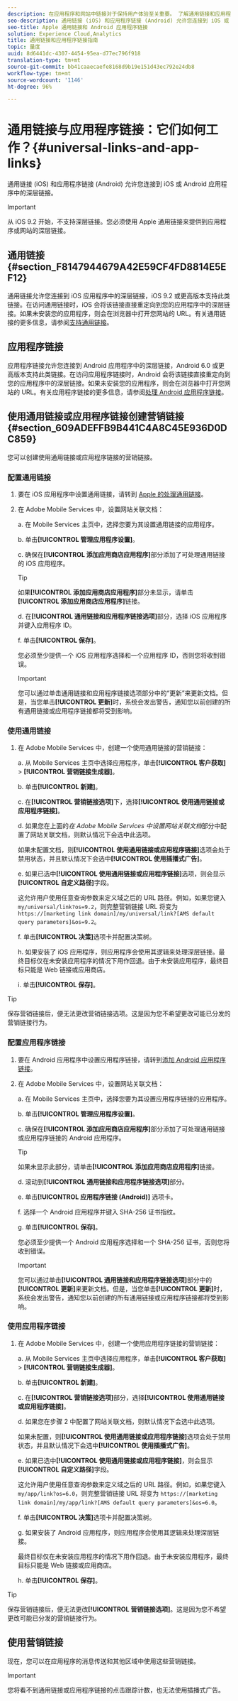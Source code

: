 ```yaml
---
description: 在应用程序和网站中链接对于保持用户体验至关重要。 了解通用链接和应用程序链接的工作原理及其区别。
seo-description: 通用链接 (iOS) 和应用程序链接 (Android) 允许您连接到 iOS 或 Android 应用程序中的深层链接。
seo-title: Apple 通用链接和 Android 应用程序链接
solution: Experience Cloud,Analytics
title: 通用链接和应用程序链接指南
topic: 量度
uuid: 8d6441dc-4307-4454-95ea-d77ec796f918
translation-type: tm+mt
source-git-commit: bb41caaecaefe8168d9b19e151d43ec792e24db8
workflow-type: tm+mt
source-wordcount: '1146'
ht-degree: 96%

---
```



# 通用链接与应用程序链接：它们如何工作？{#universal-links-and-app-links}

通用链接 (iOS) 和应用程序链接 (Android) 允许您连接到 iOS 或 Android 应用程序中的深层链接。

>[!IMPORTANT]
>
>从 iOS 9.2 开始，不支持深层链接。您必须使用 Apple 通用链接来提供到应用程序或网站的深层链接。

## 通用链接 {#section_F8147944679A42E59CF4FD8814E5EF12}

通用链接允许您连接到 iOS 应用程序中的深层链接，iOS 9.2 或更高版本支持此类链接。在访问通用链接时，iOS 会将该链接直接重定向到您的应用程序中的深层链接。如果未安装您的应用程序，则会在浏览器中打开您网站的 URL。有关通用链接的更多信息，请参阅[支持通用链接](https://developer.apple.com/library/content/documentation/General/Conceptual/AppSearch/UniversalLinks.html)。

## 应用程序链接

应用程序链接允许您连接到 Android 应用程序中的深层链接，Android 6.0 或更高版本支持此类链接。在访问应用程序链接时，Android 会将该链接直接重定向到您的应用程序中的深层链接。如果未安装您的应用程序，则会在浏览器中打开您网站的 URL。有关应用程序链接的更多信息，请参阅[处理 Android 应用程序链接](https://developer.android.com/training/app-links/index.html)。

## 使用通用链接或应用程序链接创建营销链接 {#section_609ADEFFB9B441C4A8C45E936D0DC859}

您可以创建使用通用链接或应用程序链接的营销链接。

### 配置通用链接

1. 要在 iOS 应用程序中设置通用链接，请转到 [Apple 的处理通用链接](https://developer.apple.com/documentation/uikit/inter-process_communication/allowing_apps_and_websites_to_link_to_your_content/handling_universal_links)。

2. 在 Adobe Mobile Services 中，设置网站关联文档：

   a. 在 Mobile Services 主页中，选择您要为其设置通用链接的应用程序。

   b. 单击&#x200B;**[!UICONTROL 管理应用程序设置]**。

   c. 确保在&#x200B;**[!UICONTROL 添加应用商店应用程序]**&#x200B;部分添加了可处理通用链接的 iOS 应用程序。

   >[!TIP]
   >
   >如果&#x200B;**[!UICONTROL 添加应用商店应用程序]**&#x200B;部分未显示，请单击&#x200B;**[!UICONTROL 添加应用商店应用程序]**&#x200B;链接。

   d. 在&#x200B;**[!UICONTROL 通用链接和应用程序链接选项]**&#x200B;部分，选择 iOS 应用程序并键入应用程序 ID。

   f. 单击&#x200B;**[!UICONTROL 保存]**。

   您必须至少提供一个 iOS 应用程序选择和一个应用程序 ID，否则您将收到错误。

   >[!IMPORTANT]
   >
   >您可以通过单击通用链接和应用程序链接选项部分中的“更新”来更新文档。但是，当您单击&#x200B;**[!UICONTROL 更新]**&#x200B;时，系统会发出警告，通知您以前创建的所有通用链接或应用程序链接都将受到影响。

### 使用通用链接

1. 在 Adobe Mobile Services 中，创建一个使用通用链接的营销链接：

   a. 从 Mobile Services 主页中选择应用程序，单击&#x200B;**[!UICONTROL 客户获取]** > **[!UICONTROL 营销链接生成器]**。

   b. 单击&#x200B;**[!UICONTROL 新建]**。

   c. 在&#x200B;**[!UICONTROL 营销链接选项]**&#x200B;下，选择&#x200B;**[!UICONTROL 使用通用链接或应用程序链接]**。

   d. 如果您在上面的&#x200B;*在 Adobe Mobile Services 中设置网站关联文档*&#x200B;部分中配置了网站关联文档，则默认情况下会选中此选项。

   如果未配置文档，则&#x200B;**[!UICONTROL 使用通用链接或应用程序链接]**&#x200B;选项会处于禁用状态，并且默认情况下会选中&#x200B;**[!UICONTROL 使用插播式广告]**。

   e. 如果已选中&#x200B;**[!UICONTROL 使用通用链接或应用程序链接]**&#x200B;选项，则会显示&#x200B;**[!UICONTROL 自定义路径]**&#x200B;字段。

   这允许用户使用任意查询参数来定义域之后的 URL 路径。例如，如果您键入 `my/universal/link?os=9.2`，则完整营销链接 URL 将变为 `https://[marketing link domain]/my/universal/link?[AMS default query parameters]&os=9.2`。

   f. 单击&#x200B;**[!UICONTROL 决策]**&#x200B;选项卡并配置决策树。

   h. 如果安装了 iOS 应用程序，则应用程序会使用其逻辑来处理深层链接。最终目标仅在未安装应用程序的情况下用作回退。由于未安装应用程序，最终目标只能是 Web 链接或应用商店。

   i. 单击&#x200B;**[!UICONTROL 保存]**。

>[!TIP]
>
>保存营销链接后，便无法更改营销链接选项。这是因为您不希望更改可能已分发的营销链接行为。


### 配置应用程序链接

1. 要在 Android 应用程序中设置应用程序链接，请转到[添加 Android 应用程序链接](https://developer.android.com/studio/write/app-link-indexing)。

1. 在 Adobe Mobile Services 中，设置网站关联文档：

   a. 在 Mobile Services 主页中，选择您要为其设置应用程序链接的应用程序。

   b. 单击&#x200B;**[!UICONTROL 管理应用程序设置]**。

   c. 确保在&#x200B;**[!UICONTROL 添加应用商店应用程序]**&#x200B;部分添加了可处理通用链接或应用程序链接的 Android 应用程序。

   >[!TIP]
   >
   >如果未显示此部分，请单击&#x200B;**[!UICONTROL 添加应用商店应用程序]**&#x200B;链接。

   d. 滚动到&#x200B;**[!UICONTROL 通用链接和应用程序链接选项]**&#x200B;部分。

   e. 单击&#x200B;**[!UICONTROL 应用程序链接 (Android)]** 选项卡。

   f. 选择一个 Android 应用程序并键入 SHA-256 证书指纹。

   g. 单击&#x200B;**[!UICONTROL 保存]**。

   您必须至少提供一个 Android 应用程序选择和一个 SHA-256 证书，否则您将收到错误。

   >[!IMPORTANT]
   >
   >您可以通过单击&#x200B;**[!UICONTROL 通用链接和应用程序链接选项]**&#x200B;部分中的&#x200B;**[!UICONTROL 更新]**&#x200B;来更新文档。但是，当您单击&#x200B;**[!UICONTROL 更新]**&#x200B;时，系统会发出警告，通知您以前创建的所有通用链接或应用程序链接都将受到影响。

### 使用应用程序链接

1. 在 Adobe Mobile Services 中，创建一个使用应用程序链接的营销链接：

   a. 从 Mobile Services 主页中选择应用程序，单击&#x200B;**[!UICONTROL 客户获取]** > **[!UICONTROL 营销链接生成器]**。

   b. 单击&#x200B;**[!UICONTROL 新建]**。

   c. 在&#x200B;**[!UICONTROL 营销链接选项]**&#x200B;部分，选择&#x200B;**[!UICONTROL 使用通用链接或应用程序链接]**。

   d. 如果您在步骤 2 中配置了网站关联文档，则默认情况下会选中此选项。

   如果未配置，则&#x200B;**[!UICONTROL 使用通用链接或应用程序链接]**&#x200B;选项会处于禁用状态，并且默认情况下会选中&#x200B;**[!UICONTROL 使用插播式广告]**。

   e. 如果已选中&#x200B;**[!UICONTROL 使用通用链接或应用程序链接]**，则会显示&#x200B;**[!UICONTROL 自定义路径]**&#x200B;字段。

   这允许用户使用任意查询参数来定义域之后的 URL 路径。例如，如果您键入 `my/app/link?os=6.0`，则完整营销链接 URL 将变为 `https://[marketing link domain]/my/app/link?[AMS default query parameters]&os=6.0`。

   f. 单击&#x200B;**[!UICONTROL 决策]**&#x200B;选项卡并配置决策树。

   g. 如果安装了 Android 应用程序，则应用程序会使用其逻辑来处理深层链接。

   最终目标仅在未安装应用程序的情况下用作回退。由于未安装应用程序，最终目标只能是 Web 链接或应用商店。

   h. 单击&#x200B;**[!UICONTROL 保存]**。

>[!TIP]
>
>保存营销链接后，便无法更改&#x200B;**[!UICONTROL 营销链接选项]**。这是因为您不希望更改可能已分发的营销链接行为。

## 使用营销链接

现在，您可以在应用程序的消息传送和其他区域中使用这些营销链接。

>[!IMPORTANT]
>
>您将看不到通用链接或应用程序链接的点击跟踪计数，也无法使用插播式广告。

